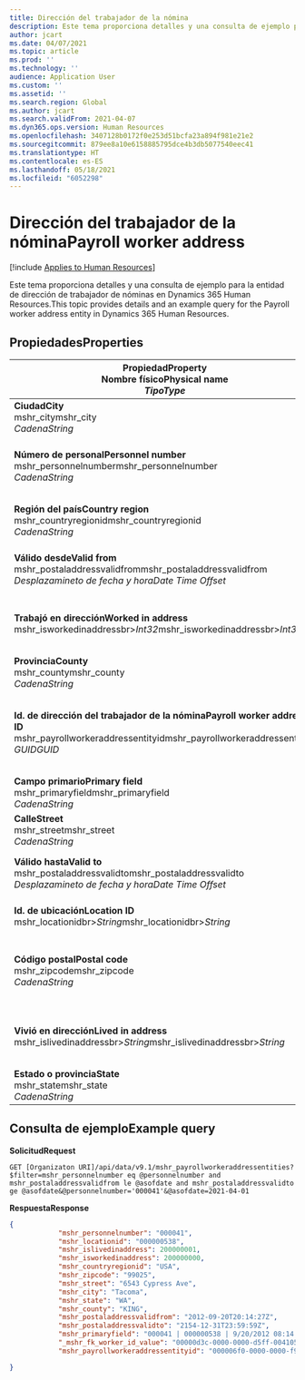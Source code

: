 ```yaml
---
title: Dirección del trabajador de la nómina
description: Este tema proporciona detalles y una consulta de ejemplo para la entidad de dirección de trabajador de nóminas en Dynamics 365 Human Resources.
author: jcart
ms.date: 04/07/2021
ms.topic: article
ms.prod: ''
ms.technology: ''
audience: Application User
ms.custom: ''
ms.assetid: ''
ms.search.region: Global
ms.author: jcart
ms.search.validFrom: 2021-04-07
ms.dyn365.ops.version: Human Resources
ms.openlocfilehash: 3407128b0172f0e253d51bcfa23a894f981e21e2
ms.sourcegitcommit: 879ee8a10e6158885795dce4b3db5077540eec41
ms.translationtype: HT
ms.contentlocale: es-ES
ms.lasthandoff: 05/18/2021
ms.locfileid: "6052298"
---
```

# <a name="payroll-worker-address"></a><span data-ttu-id="534c7-103">Dirección del trabajador de la nómina</span><span class="sxs-lookup"><span data-stu-id="534c7-103">Payroll worker address</span></span>

[!include [Applies to Human Resources](../includes/applies-to-hr.md)]

<span data-ttu-id="534c7-104">Este tema proporciona detalles y una consulta de ejemplo para la entidad de dirección de trabajador de nóminas en Dynamics 365 Human Resources.</span><span class="sxs-lookup"><span data-stu-id="534c7-104">This topic provides details and an example query for the Payroll worker address entity in Dynamics 365 Human Resources.</span></span>

## <a name="properties"></a><span data-ttu-id="534c7-105">Propiedades</span><span class="sxs-lookup"><span data-stu-id="534c7-105">Properties</span></span>

| <span data-ttu-id="534c7-106">Propiedad</span><span class="sxs-lookup"><span data-stu-id="534c7-106">Property</span></span><br><span data-ttu-id="534c7-107">**Nombre físico**</span><span class="sxs-lookup"><span data-stu-id="534c7-107">**Physical name**</span></span><br><span data-ttu-id="534c7-108">**_Tipo_**</span><span class="sxs-lookup"><span data-stu-id="534c7-108">**_Type_**</span></span> | <span data-ttu-id="534c7-109">Utilizar</span><span class="sxs-lookup"><span data-stu-id="534c7-109">Use</span></span> | <span data-ttu-id="534c7-110">Descripción</span><span class="sxs-lookup"><span data-stu-id="534c7-110">Description</span></span> |
| --- | --- | --- |
| <span data-ttu-id="534c7-111">**Ciudad**</span><span class="sxs-lookup"><span data-stu-id="534c7-111">**City**</span></span><br><span data-ttu-id="534c7-112">mshr_city</span><span class="sxs-lookup"><span data-stu-id="534c7-112">mshr_city</span></span><br><span data-ttu-id="534c7-113">*Cadena*</span><span class="sxs-lookup"><span data-stu-id="534c7-113">*String*</span></span> | <span data-ttu-id="534c7-114">Solo lectura</span><span class="sxs-lookup"><span data-stu-id="534c7-114">Read-only</span></span><br><span data-ttu-id="534c7-115">Obligatorio</span><span class="sxs-lookup"><span data-stu-id="534c7-115">Required</span></span> | <span data-ttu-id="534c7-116">Ciudad deifnida para la dirección.</span><span class="sxs-lookup"><span data-stu-id="534c7-116">The city defined for the address.</span></span>   |
| <span data-ttu-id="534c7-117">**Número de personal**</span><span class="sxs-lookup"><span data-stu-id="534c7-117">**Personnel number**</span></span><br><span data-ttu-id="534c7-118">mshr_personnelnumber</span><span class="sxs-lookup"><span data-stu-id="534c7-118">mshr_personnelnumber</span></span><br><span data-ttu-id="534c7-119">*Cadena*</span><span class="sxs-lookup"><span data-stu-id="534c7-119">*String*</span></span> | <span data-ttu-id="534c7-120">Solo lectura</span><span class="sxs-lookup"><span data-stu-id="534c7-120">Read-only</span></span><br><span data-ttu-id="534c7-121">Obligatorio</span><span class="sxs-lookup"><span data-stu-id="534c7-121">Required</span></span> | <span data-ttu-id="534c7-122">El número de personal exclusivo del empleado.</span><span class="sxs-lookup"><span data-stu-id="534c7-122">The employee's unique personnel number.</span></span>  |
| <span data-ttu-id="534c7-123">**Región del país**</span><span class="sxs-lookup"><span data-stu-id="534c7-123">**Country region**</span></span><br><span data-ttu-id="534c7-124">mshr_countryregionid</span><span class="sxs-lookup"><span data-stu-id="534c7-124">mshr_countryregionid</span></span><br><span data-ttu-id="534c7-125">*Cadena*</span><span class="sxs-lookup"><span data-stu-id="534c7-125">*String*</span></span> | <span data-ttu-id="534c7-126">Solo lectura</span><span class="sxs-lookup"><span data-stu-id="534c7-126">Read-only</span></span><br><span data-ttu-id="534c7-127">Obligatorio</span><span class="sxs-lookup"><span data-stu-id="534c7-127">Required</span></span> | <span data-ttu-id="534c7-128">Región del país para la dirección.</span><span class="sxs-lookup"><span data-stu-id="534c7-128">The country region defined for the address</span></span>  |
| <span data-ttu-id="534c7-129">**Válido desde**</span><span class="sxs-lookup"><span data-stu-id="534c7-129">**Valid from**</span></span><br><span data-ttu-id="534c7-130">mshr_postaladdressvalidfrom</span><span class="sxs-lookup"><span data-stu-id="534c7-130">mshr_postaladdressvalidfrom</span></span><br><span data-ttu-id="534c7-131">*Desplazamineto de fecha y hora*</span><span class="sxs-lookup"><span data-stu-id="534c7-131">*Date Time Offset*</span></span> | <span data-ttu-id="534c7-132">Solo lectura</span><span class="sxs-lookup"><span data-stu-id="534c7-132">Read-only</span></span> <br><span data-ttu-id="534c7-133">Obligatorio</span><span class="sxs-lookup"><span data-stu-id="534c7-133">Required</span></span> | <span data-ttu-id="534c7-134">Fecha a partir de la cual es válida la dirección.</span><span class="sxs-lookup"><span data-stu-id="534c7-134">The date the address is valid from.</span></span> |
| <span data-ttu-id="534c7-135">**Trabajó en dirección**</span><span class="sxs-lookup"><span data-stu-id="534c7-135">**Worked in address**</span></span><br><span data-ttu-id="534c7-136">mshr_isworkedinaddressbr>*Int32*</span><span class="sxs-lookup"><span data-stu-id="534c7-136">mshr_isworkedinaddressbr>*Int32*</span></span> | <span data-ttu-id="534c7-137">Solo lectura</span><span class="sxs-lookup"><span data-stu-id="534c7-137">Read-only</span></span><br><span data-ttu-id="534c7-138">Obligatorio</span><span class="sxs-lookup"><span data-stu-id="534c7-138">Required</span></span> | <span data-ttu-id="534c7-139">Indica si la dirección es donde trabaja el empleado.</span><span class="sxs-lookup"><span data-stu-id="534c7-139">Denotes if the address is where the employee works.</span></span> |
| <span data-ttu-id="534c7-140">**Provincia**</span><span class="sxs-lookup"><span data-stu-id="534c7-140">**County**</span></span><br><span data-ttu-id="534c7-141">mshr_county</span><span class="sxs-lookup"><span data-stu-id="534c7-141">mshr_county</span></span><br><span data-ttu-id="534c7-142">*Cadena*</span><span class="sxs-lookup"><span data-stu-id="534c7-142">*String*</span></span> | <span data-ttu-id="534c7-143">Solo lectura</span><span class="sxs-lookup"><span data-stu-id="534c7-143">Read-only</span></span><br><span data-ttu-id="534c7-144">Obligatorio</span><span class="sxs-lookup"><span data-stu-id="534c7-144">Required</span></span> | <span data-ttu-id="534c7-145">Condado deifnido para la dirección.</span><span class="sxs-lookup"><span data-stu-id="534c7-145">The county defined for the address.</span></span>  |
| <span data-ttu-id="534c7-146">**Id. de dirección del trabajador de la nómina**</span><span class="sxs-lookup"><span data-stu-id="534c7-146">**Payroll worker address ID**</span></span><br><span data-ttu-id="534c7-147">mshr_payrollworkeraddressentityid</span><span class="sxs-lookup"><span data-stu-id="534c7-147">mshr_payrollworkeraddressentityid</span></span><br><span data-ttu-id="534c7-148">*GUID*</span><span class="sxs-lookup"><span data-stu-id="534c7-148">*GUID*</span></span> | <span data-ttu-id="534c7-149">Obligatorio</span><span class="sxs-lookup"><span data-stu-id="534c7-149">Required</span></span><br><span data-ttu-id="534c7-150">Generado por el sistema</span><span class="sxs-lookup"><span data-stu-id="534c7-150">System generated</span></span> | <span data-ttu-id="534c7-151">Valor GUID generado por el sistema para identificar de forma única la dirección.</span><span class="sxs-lookup"><span data-stu-id="534c7-151">A system-generated GUID value to uniquely identify the address.</span></span>  |
| <span data-ttu-id="534c7-152">**Campo primario**</span><span class="sxs-lookup"><span data-stu-id="534c7-152">**Primary field**</span></span><br><span data-ttu-id="534c7-153">mshr_primaryfield</span><span class="sxs-lookup"><span data-stu-id="534c7-153">mshr_primaryfield</span></span><br><span data-ttu-id="534c7-154">*Cadena*</span><span class="sxs-lookup"><span data-stu-id="534c7-154">*String*</span></span> | <span data-ttu-id="534c7-155">Solo lectura</span><span class="sxs-lookup"><span data-stu-id="534c7-155">Read-only</span></span><br><span data-ttu-id="534c7-156">Obligatorio</span><span class="sxs-lookup"><span data-stu-id="534c7-156">Required</span></span> |  |
| <span data-ttu-id="534c7-157">**Calle**</span><span class="sxs-lookup"><span data-stu-id="534c7-157">**Street**</span></span><br><span data-ttu-id="534c7-158">mshr_street</span><span class="sxs-lookup"><span data-stu-id="534c7-158">mshr_street</span></span><br><span data-ttu-id="534c7-159">*Cadena*</span><span class="sxs-lookup"><span data-stu-id="534c7-159">*String*</span></span> | <span data-ttu-id="534c7-160">Solo lectura</span><span class="sxs-lookup"><span data-stu-id="534c7-160">Read-only</span></span><br><span data-ttu-id="534c7-161">Obligatorio</span><span class="sxs-lookup"><span data-stu-id="534c7-161">Required</span></span> | <span data-ttu-id="534c7-162">Calle deifnida para la dirección.</span><span class="sxs-lookup"><span data-stu-id="534c7-162">The street defined for the address.</span></span> |
| <span data-ttu-id="534c7-163">**Válido hasta**</span><span class="sxs-lookup"><span data-stu-id="534c7-163">**Valid to**</span></span><br><span data-ttu-id="534c7-164">mshr_postaladdressvalidto</span><span class="sxs-lookup"><span data-stu-id="534c7-164">mshr_postaladdressvalidto</span></span><br><span data-ttu-id="534c7-165">*Desplazamineto de fecha y hora*</span><span class="sxs-lookup"><span data-stu-id="534c7-165">*Date Time Offset*</span></span> | <span data-ttu-id="534c7-166">Solo lectura</span><span class="sxs-lookup"><span data-stu-id="534c7-166">Read-only</span></span> <br><span data-ttu-id="534c7-167">Obligatorio</span><span class="sxs-lookup"><span data-stu-id="534c7-167">Required</span></span> | <span data-ttu-id="534c7-168">Fecha hasta la cual es válida la dirección.</span><span class="sxs-lookup"><span data-stu-id="534c7-168">The date the address is valid to.</span></span>  |
| <span data-ttu-id="534c7-169">**Id. de ubicación**</span><span class="sxs-lookup"><span data-stu-id="534c7-169">**Location ID**</span></span><br><span data-ttu-id="534c7-170">mshr_locationidbr>*String*</span><span class="sxs-lookup"><span data-stu-id="534c7-170">mshr_locationidbr>*String*</span></span> | <span data-ttu-id="534c7-171">Solo lectura</span><span class="sxs-lookup"><span data-stu-id="534c7-171">Read-only</span></span> <br><span data-ttu-id="534c7-172">Obligatorio</span><span class="sxs-lookup"><span data-stu-id="534c7-172">Required</span></span> | <span data-ttu-id="534c7-173">El id. para la dirección.</span><span class="sxs-lookup"><span data-stu-id="534c7-173">The ID for the address.</span></span>  |
| <span data-ttu-id="534c7-174">**Código postal**</span><span class="sxs-lookup"><span data-stu-id="534c7-174">**Postal code**</span></span><br><span data-ttu-id="534c7-175">mshr_zipcode</span><span class="sxs-lookup"><span data-stu-id="534c7-175">mshr_zipcode</span></span><br><span data-ttu-id="534c7-176">*Cadena*</span><span class="sxs-lookup"><span data-stu-id="534c7-176">*String*</span></span> | <span data-ttu-id="534c7-177">Solo lectura</span><span class="sxs-lookup"><span data-stu-id="534c7-177">Read-only</span></span> <br><span data-ttu-id="534c7-178">Obligatorio</span><span class="sxs-lookup"><span data-stu-id="534c7-178">Required</span></span> |<span data-ttu-id="534c7-179">El número de identificación definido para el empleado.</span><span class="sxs-lookup"><span data-stu-id="534c7-179">The identification number defined for the employee.</span></span>  |
| <span data-ttu-id="534c7-180">**Vivió en dirección**</span><span class="sxs-lookup"><span data-stu-id="534c7-180">**Lived in address**</span></span><br><span data-ttu-id="534c7-181">mshr_islivedinaddressbr>*String*</span><span class="sxs-lookup"><span data-stu-id="534c7-181">mshr_islivedinaddressbr>*String*</span></span> | <span data-ttu-id="534c7-182">Solo lectura</span><span class="sxs-lookup"><span data-stu-id="534c7-182">Read-only</span></span><br><span data-ttu-id="534c7-183">Obligatorio</span><span class="sxs-lookup"><span data-stu-id="534c7-183">Required</span></span> | <span data-ttu-id="534c7-184">Indica si la dirección es donde vive el empleado.</span><span class="sxs-lookup"><span data-stu-id="534c7-184">Denotes if the address is where the employee lives.</span></span> |
| <span data-ttu-id="534c7-185">**Estado o provincia**</span><span class="sxs-lookup"><span data-stu-id="534c7-185">**State**</span></span><br><span data-ttu-id="534c7-186">mshr_state</span><span class="sxs-lookup"><span data-stu-id="534c7-186">mshr_state</span></span><br><span data-ttu-id="534c7-187">*Cadena*</span><span class="sxs-lookup"><span data-stu-id="534c7-187">*String*</span></span> | <span data-ttu-id="534c7-188">Solo lectura</span><span class="sxs-lookup"><span data-stu-id="534c7-188">Read-only</span></span><br><span data-ttu-id="534c7-189">Obligatorio</span><span class="sxs-lookup"><span data-stu-id="534c7-189">Required</span></span> | <span data-ttu-id="534c7-190">Estado deifnido para la dirección.</span><span class="sxs-lookup"><span data-stu-id="534c7-190">The state defined for the address.</span></span>  |

## <a name="example-query"></a><span data-ttu-id="534c7-191">Consulta de ejemplo</span><span class="sxs-lookup"><span data-stu-id="534c7-191">Example query</span></span>

<span data-ttu-id="534c7-192">**Solicitud**</span><span class="sxs-lookup"><span data-stu-id="534c7-192">**Request**</span></span>

```http
GET [Organizaton URI]/api/data/v9.1/mshr_payrollworkeraddressentities?$filter=mshr_personnelnumber eq @personnelnumber and mshr_postaladdressvalidfrom le @asofdate and mshr_postaladdressvalidto ge @asofdate&@personnelnumber='000041'&@asofdate=2021-04-01
```

<span data-ttu-id="534c7-193">**Respuesta**</span><span class="sxs-lookup"><span data-stu-id="534c7-193">**Response**</span></span>

```json
{
            "mshr_personnelnumber": "000041",
            "mshr_locationid": "000000538",
            "mshr_islivedinaddress": 200000001,
            "mshr_isworkedinaddress": 200000000,
            "mshr_countryregionid": "USA",
            "mshr_zipcode": "99025",
            "mshr_street": "6543 Cypress Ave",
            "mshr_city": "Tacoma",
            "mshr_state": "WA",
            "mshr_county": "KING",
            "mshr_postaladdressvalidfrom": "2012-09-20T20:14:27Z",
            "mshr_postaladdressvalidto": "2154-12-31T23:59:59Z",
            "mshr_primaryfield": "000041 | 000000538 | 9/20/2012 08:14:27 pm",
            "_mshr_fk_worker_id_value": "00000d3c-0000-0000-d5ff-004105000000",
            "mshr_payrollworkeraddressentityid": "000006f0-0000-0000-f90f-014105000000"

}
```
